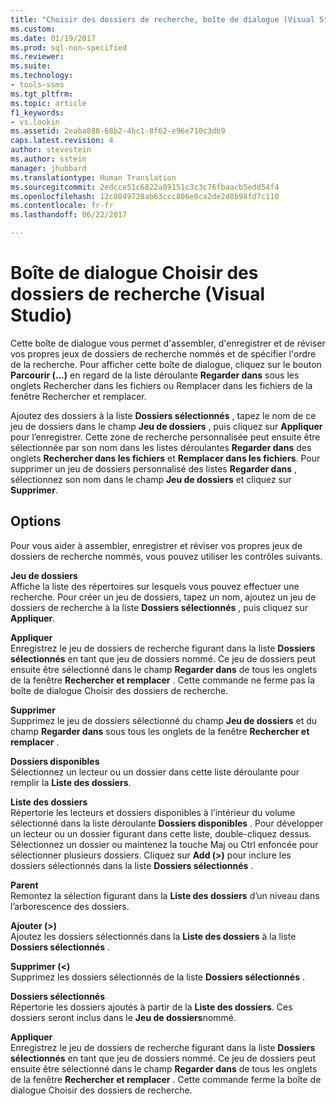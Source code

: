 ```yaml
---
title: "Choisir des dossiers de recherche, boîte de dialogue (Visual Studio) | Microsoft Docs"
ms.custom: 
ms.date: 01/19/2017
ms.prod: sql-non-specified
ms.reviewer: 
ms.suite: 
ms.technology:
- tools-ssms
ms.tgt_pltfrm: 
ms.topic: article
f1_keywords:
- vs.lookin
ms.assetid: 2eaba888-68b2-4bc1-8f62-e96e710c3db9
caps.latest.revision: 4
author: stevestein
ms.author: sstein
manager: jhubbard
ms.translationtype: Human Translation
ms.sourcegitcommit: 2edcce51c6822a89151c3c3c76fbaacb5edd54f4
ms.openlocfilehash: 12c0849728ab63ccc806e0ca2de2d8b98fd7c110
ms.contentlocale: fr-fr
ms.lasthandoff: 06/22/2017

---
```

# <a name="choose-search-folders-dialog-box-visual-studio"></a>Boîte de dialogue Choisir des dossiers de recherche (Visual Studio)
Cette boîte de dialogue vous permet d'assembler, d'enregistrer et de réviser vos propres jeux de dossiers de recherche nommés et de spécifier l'ordre de la recherche. Pour afficher cette boîte de dialogue, cliquez sur le bouton **Parcourir (...)** en regard de la liste déroulante **Regarder dans** sous les onglets Rechercher dans les fichiers ou Remplacer dans les fichiers de la fenêtre Rechercher et remplacer.  
  
Ajoutez des dossiers à la liste **Dossiers sélectionnés** , tapez le nom de ce jeu de dossiers dans le champ **Jeu de dossiers** , puis cliquez sur **Appliquer** pour l’enregistrer. Cette zone de recherche personnalisée peut ensuite être sélectionnée par son nom dans les listes déroulantes **Regarder dans** des onglets **Rechercher dans les fichiers** et **Remplacer dans les fichiers**. Pour supprimer un jeu de dossiers personnalisé des listes **Regarder dans** , sélectionnez son nom dans le champ **Jeu de dossiers** et cliquez sur **Supprimer**.  
  
## <a name="options"></a>Options  
Pour vous aider à assembler, enregistrer et réviser vos propres jeux de dossiers de recherche nommés, vous pouvez utiliser les contrôles suivants.  
  
**Jeu de dossiers**  
Affiche la liste des répertoires sur lesquels vous pouvez effectuer une recherche. Pour créer un jeu de dossiers, tapez un nom, ajoutez un jeu de dossiers de recherche à la liste **Dossiers sélectionnés** , puis cliquez sur **Appliquer**.  
  
**Appliquer**  
Enregistrez le jeu de dossiers de recherche figurant dans la liste **Dossiers sélectionnés** en tant que jeu de dossiers nommé. Ce jeu de dossiers peut ensuite être sélectionné dans le champ **Regarder dans** de tous les onglets de la fenêtre **Rechercher et remplacer** . Cette commande ne ferme pas la boîte de dialogue Choisir des dossiers de recherche.  
  
**Supprimer**  
Supprimez le jeu de dossiers sélectionné du champ **Jeu de dossiers** et du champ **Regarder dans** sous tous les onglets de la fenêtre **Rechercher et remplacer** .  
  
**Dossiers disponibles**  
Sélectionnez un lecteur ou un dossier dans cette liste déroulante pour remplir la **Liste des dossiers**.  
  
**Liste des dossiers**  
Répertorie les lecteurs et dossiers disponibles à l’intérieur du volume sélectionné dans la liste déroulante **Dossiers disponibles** . Pour développer un lecteur ou un dossier figurant dans cette liste, double-cliquez dessus. Sélectionnez un dossier ou maintenez la touche Maj ou Ctrl enfoncée pour sélectionner plusieurs dossiers. Cliquez sur **Add (>)** pour inclure les dossiers sélectionnés dans la liste **Dossiers sélectionnés** .  
  
**Parent**  
Remontez la sélection figurant dans la **Liste des dossiers** d’un niveau dans l’arborescence des dossiers.  
  
**Ajouter (&gt;)**  
Ajoutez les dossiers sélectionnés dans la **Liste des dossiers** à la liste **Dossiers sélectionnés** .  
  
**Supprimer (&lt;)**  
Supprimez les dossiers sélectionnés de la liste **Dossiers sélectionnés** .  
  
**Dossiers sélectionnés**  
Répertorie les dossiers ajoutés à partir de la **Liste des dossiers**. Ces dossiers seront inclus dans le **Jeu de dossiers**nommé.  
  
**Appliquer**  
Enregistrez le jeu de dossiers de recherche figurant dans la liste **Dossiers sélectionnés** en tant que jeu de dossiers nommé. Ce jeu de dossiers peut ensuite être sélectionné dans le champ **Regarder dans** de tous les onglets de la fenêtre **Rechercher et remplacer** . Cette commande ferme la boîte de dialogue Choisir des dossiers de recherche.  
  


